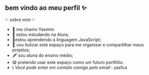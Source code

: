 ## bem vindo ao meu perfil ✨

 ✨ _sobre mim_ ✨ 

- 🤔 me chamo Yasmim
- 🔭 estou estudando na Alura;
- 🌱estou aprendendo a linguagem JavaScript;
- 💬 vou itulizar este espaço para me organizar e compartilhar meus projetos;
- 🖋️ sou aluna do ensino médio;
- 😄 pretendo usar este espaço como um futuro portfólio. 
- 📞 *Você pode entar em contato comigo pelo email* : yasfca

